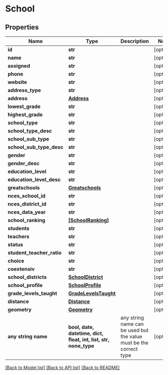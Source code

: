 # School


## Properties
Name | Type | Description | Notes
------------ | ------------- | ------------- | -------------
**id** | **str** |  | [optional] 
**name** | **str** |  | [optional] 
**assigned** | **str** |  | [optional] 
**phone** | **str** |  | [optional] 
**website** | **str** |  | [optional] 
**address_type** | **str** |  | [optional] 
**address** | [**Address**](Address.md) |  | [optional] 
**lowest_grade** | **str** |  | [optional] 
**highest_grade** | **str** |  | [optional] 
**school_type** | **str** |  | [optional] 
**school_type_desc** | **str** |  | [optional] 
**school_sub_type** | **str** |  | [optional] 
**school_sub_type_desc** | **str** |  | [optional] 
**gender** | **str** |  | [optional] 
**gender_desc** | **str** |  | [optional] 
**education_level** | **str** |  | [optional] 
**education_level_desc** | **str** |  | [optional] 
**greatschools** | [**Greatschools**](Greatschools.md) |  | [optional] 
**nces_school_id** | **str** |  | [optional] 
**nces_district_id** | **str** |  | [optional] 
**nces_data_year** | **str** |  | [optional] 
**school_ranking** | [**[SchoolRanking]**](SchoolRanking.md) |  | [optional] 
**students** | **str** |  | [optional] 
**teachers** | **str** |  | [optional] 
**status** | **str** |  | [optional] 
**student_teacher_ratio** | **str** |  | [optional] 
**choice** | **str** |  | [optional] 
**coextensiv** | **str** |  | [optional] 
**school_districts** | [**SchoolDistrict**](SchoolDistrict.md) |  | [optional] 
**school_profile** | [**SchoolProfile**](SchoolProfile.md) |  | [optional] 
**grade_levels_taught** | [**GradeLevelsTaught**](GradeLevelsTaught.md) |  | [optional] 
**distance** | [**Distance**](Distance.md) |  | [optional] 
**geometry** | [**Geometry**](Geometry.md) |  | [optional] 
**any string name** | **bool, date, datetime, dict, float, int, list, str, none_type** | any string name can be used but the value must be the correct type | [optional]

[[Back to Model list]](../README.md#documentation-for-models) [[Back to API list]](../README.md#documentation-for-api-endpoints) [[Back to README]](../README.md)


